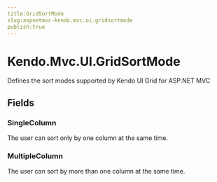 ```yaml
---
title:GridSortMode
slug:aspnetmvc-kendo.mvc.ui.gridsortmode
publish:true
---
```


# Kendo.Mvc.UI.GridSortMode

Defines the sort modes supported by Kendo UI Grid for ASP.NET MVC

## Fields

### SingleColumn
The user can sort only by one column at the same time.

### MultipleColumn
The user can sort by more than one column at the same time.